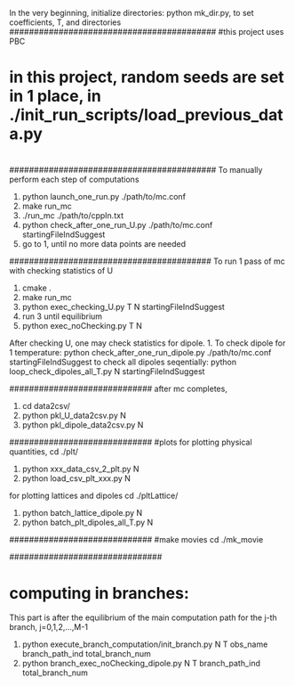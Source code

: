 In the very beginning, initialize directories:
python mk_dir.py, to set coefficients, T, and directories
##########################################
#this project uses PBC
# in this project, random seeds are set in 1 place, in ./init_run_scripts/load_previous_data.py

#
##########################################
To manually perform each step of computations
1. python launch_one_run.py ./path/to/mc.conf
2. make run_mc
3. ./run_mc ./path/to/cppIn.txt
4. python check_after_one_run_U.py ./path/to/mc.conf  startingFileIndSuggest
5. go to 1, until no more data points are needed

#########################################
To run 1 pass of mc with checking statistics of U
1. cmake .
2. make run_mc
3. python exec_checking_U.py T N startingFileIndSuggest
4. run 3 until equilibrium
5. python exec_noChecking.py T N

After checking U, one may check statistics for dipole.
1. 
To check dipole for 1 temperature:
python check_after_one_run_dipole.py ./path/to/mc.conf  startingFileIndSuggest
to check all dipoles seqentially:
python loop_check_dipoles_all_T.py N startingFileIndSuggest


#############################
after mc completes,
1. cd data2csv/
2. python pkl_U_data2csv.py N
3. python pkl_dipole_data2csv.py N

#############################
#plots
for plotting physical quantities, cd ./plt/
1. python xxx_data_csv_2_plt.py N
2. python load_csv_plt_xxx.py N

for plotting lattices and dipoles cd ./pltLattice/
1. python batch_lattice_dipole.py N
2. python batch_plt_dipoles_all_T.py N


#############################
#make movies
cd ./mk_movie


###############################
# computing in branches:
This part is after the equilibrium of the main computation path
for the j-th branch, j=0,1,2,...,M-1

1. python execute_branch_computation/init_branch.py N T obs_name branch_path_ind total_branch_num
2. python branch_exec_noChecking_dipole.py N T branch_path_ind total_branch_num